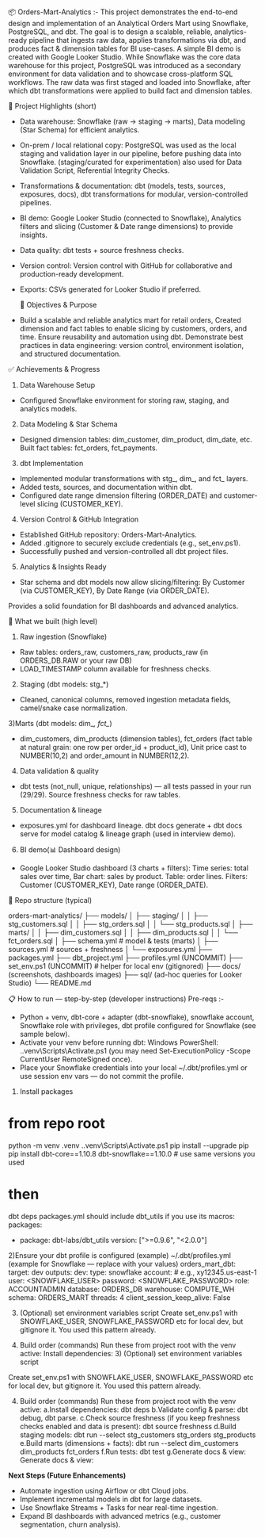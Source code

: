 📦 Orders-Mart-Analytics :- 
This project demonstrates the end-to-end design and implementation of an Analytical Orders Mart using Snowflake, PostgreSQL, and dbt. The goal is to design a scalable, reliable, analytics-ready pipeline that ingests raw data, applies transformations via dbt, and produces fact & dimension tables for BI use-cases. A simple BI demo is created with Google Looker Studio. While Snowflake was the core data warehouse for this project, PostgreSQL was introduced as a secondary environment for data validation and to showcase cross-platform SQL workflows. The raw data was first staged and loaded into Snowflake, after which dbt transformations were applied to build fact and dimension tables.

🔎 Project Highlights (short)

- Data warehouse: Snowflake (raw → staging → marts), Data modeling (Star Schema) for efficient analytics.
- On-prem / local relational copy: PostgreSQL was used as the local staging and validation layer in our pipeline, before pushing data into Snowflake. (staging/curated for experimentation) also used for Data Validation Script, Referential Integrity Checks.
- Transformations & documentation: dbt (models, tests, sources, exposures, docs), dbt transformations for modular, version-controlled pipelines.  
- BI demo: Google Looker Studio (connected to Snowflake), Analytics filters and slicing (Customer & Date range dimensions) to provide insights. 
- Data quality: dbt tests + source freshness checks. 
- Version control: Version control with GitHub for collaborative and production-ready development.
- Exports: CSVs generated for Looker Studio if preferred.

  🎯 Objectives & Purpose
- Build a scalable and reliable analytics mart for retail orders, Created dimension and fact tables to enable slicing by customers, orders, and time. Ensure reusability and automation using dbt. Demonstrate best practices in data engineering: version control, environment isolation, and structured documentation.

✅ Achievements & Progress
1) Data Warehouse Setup
- Configured Snowflake environment for storing raw, staging, and analytics models.
2) Data Modeling & Star Schema
- Designed dimension tables: dim_customer, dim_product, dim_date, etc. Built fact tables: fct_orders, fct_payments.
3) dbt Implementation
- Implemented modular transformations with stg_, dim_, and fct_ layers.
- Added tests, sources, and documentation within dbt.
- Configured date range dimension filtering (ORDER_DATE) and customer-level slicing (CUSTOMER_KEY).
4) Version Control & GitHub Integration
- Established GitHub repository: Orders-Mart-Analytics.
- Added .gitignore to securely exclude credentials (e.g., set_env.ps1).
- Successfully pushed and version-controlled all dbt project files.
5) Analytics & Insights Ready
- Star schema and dbt models now allow slicing/filtering: By Customer (via CUSTOMER_KEY), By Date Range (via ORDER_DATE).

Provides a solid foundation for BI dashboards and advanced analytics.

🧭 What we built (high level)
1) Raw ingestion (Snowflake)
- Raw tables: orders_raw, customers_raw, products_raw (in ORDERS_DB.RAW or your raw DB)
- LOAD_TIMESTAMP column available for freshness checks.

2) Staging (dbt models: stg_*)
- Cleaned, canonical columns, removed ingestion metadata fields, camel/snake case normalization.

3)Marts (dbt models: dim_*, fct_*)
- dim_customers, dim_products (dimension tables), fct_orders (fact table at natural grain: one row per order_id + product_id), Unit price cast to NUMBER(10,2) and order_amount in NUMBER(12,2).

4) Data validation & quality
- dbt tests (not_null, unique, relationships) — all tests passed in your run (29/29). Source freshness checks for raw tables.

5) Documentation & lineage
- exposures.yml for dashboard lineage. dbt docs generate + dbt docs serve for model catalog & lineage graph (used in interview demo).

6) BI demo(📊 Dashboard design)
- Google Looker Studio dashboard (3 charts + filters): Time series: total sales over time, Bar chart: sales by product. Table: order lines. Filters: Customer (CUSTOMER_KEY), Date range (ORDER_DATE).

📁 Repo structure (typical)

orders-mart-analytics/
├── models/
│   ├── staging/
│   │   ├── stg_customers.sql
│   │   ├── stg_orders.sql
│   │   └── stg_products.sql
│   ├── marts/
│   │   ├── dim_customers.sql
│   │   ├── dim_products.sql
│   │   └── fct_orders.sql
│   ├── schema.yml         # model & tests (marts)
│   ├── sources.yml        # sources + freshness
│   └── exposures.yml
├── packages.yml
├── dbt_project.yml
  ├── profiles.yml (UNCOMMIT)
├── set_env.ps1 (UNCOMMIT)   # helper for local env (gitignored)
├── docs/ (screenshots, dashboards images)
├── sql/ (ad-hoc queries for Looker Studio)
└── README.md

📋 How to run — step-by-step (developer instructions)
Pre-reqs :-
- Python + venv, dbt-core + adapter (dbt-snowflake), snowflake account, Snowflake role with privileges, dbt profile configured for Snowflake (see sample below).
- Activate your venv before running dbt:
Windows PowerShell: .\.venv\Scripts\Activate.ps1 (you may need Set-ExecutionPolicy -Scope CurrentUser RemoteSigned once).
- Place your Snowflake credentials into your local ~/.dbt/profiles.yml or use session env vars — do not commit the profile.
1) Install packages
# from repo root
python -m venv .venv
.\.venv\Scripts\Activate.ps1
pip install --upgrade pip
pip install dbt-core==1.10.8 dbt-snowflake==1.10.0  # use same versions you used
# then
dbt deps
packages.yml should include dbt_utils if you use its macros:
packages:
  - package: dbt-labs/dbt_utils
    version: [">=0.9.6", "<2.0.0"]

2)Ensure your dbt profile is configured (example)
~/.dbt/profiles.yml (example for Snowflake — replace with your values)
orders_mart_dbt:
  target: dev
  outputs:
    dev:
      type: snowflake
      account: <account>           # e.g., xy12345.us-east-1
      user: <SNOWFLAKE_USER>
      password: <SNOWFLAKE_PASSWORD>
      role: ACCOUNTADMIN
      database: ORDERS_DB
      warehouse: COMPUTE_WH
      schema: ORDERS_MART
      threads: 4
      client_session_keep_alive: False

3) (Optional) set environment variables script
Create set_env.ps1 with SNOWFLAKE_USER, SNOWFLAKE_PASSWORD etc for local dev, but gitignore it. You used this pattern already.

4) Build order (commands)
Run these from project root with the venv active:
Install dependencies: 3) (Optional) set environment variables script

Create set_env.ps1 with SNOWFLAKE_USER, SNOWFLAKE_PASSWORD etc for local dev, but gitignore it. You used this pattern already.

4) Build order (commands)
Run these from project root with the venv active:
a.Install dependencies: dbt deps
b.Validate config & parse: dbt debug, dbt parse.
c.Check source freshness (if you keep freshness checks enabled and data is present): dbt source freshness
d.Build staging models: dbt run --select stg_customers stg_orders stg_products
e.Build marts (dimensions + facts): dbt run --select dim_customers dim_products fct_orders
f.Run tests: dbt test
g.Generate docs & view: Generate docs & view:

__Next Steps (Future Enhancements)__
- Automate ingestion using Airflow or dbt Cloud jobs.
- Implement incremental models in dbt for large datasets.
- Use Snowflake Streams + Tasks for near real-time ingestion.
- Expand BI dashboards with advanced metrics (e.g., customer segmentation, churn analysis).
